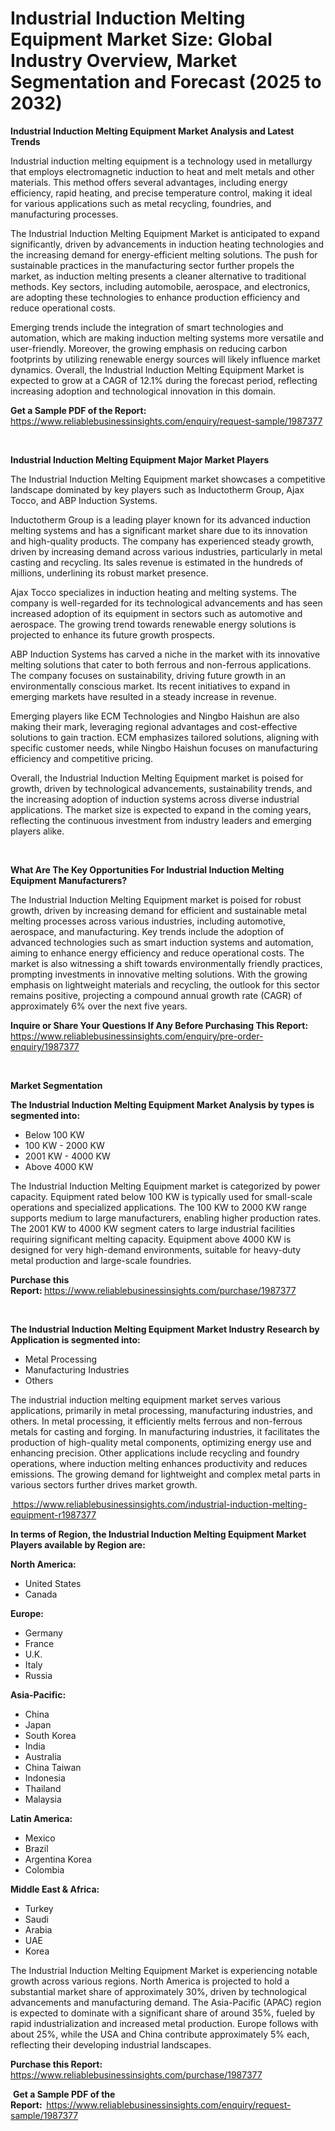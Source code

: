 <p><h1>Industrial Induction Melting Equipment Market Size: Global Industry Overview, Market Segmentation and Forecast (2025 to 2032)</h1></p><p><strong>Industrial Induction Melting Equipment Market Analysis and Latest Trends</strong></p>
<p><p>Industrial induction melting equipment is a technology used in metallurgy that employs electromagnetic induction to heat and melt metals and other materials. This method offers several advantages, including energy efficiency, rapid heating, and precise temperature control, making it ideal for various applications such as metal recycling, foundries, and manufacturing processes.</p><p>The Industrial Induction Melting Equipment Market is anticipated to expand significantly, driven by advancements in induction heating technologies and the increasing demand for energy-efficient melting solutions. The push for sustainable practices in the manufacturing sector further propels the market, as induction melting presents a cleaner alternative to traditional methods. Key sectors, including automobile, aerospace, and electronics, are adopting these technologies to enhance production efficiency and reduce operational costs.</p><p>Emerging trends include the integration of smart technologies and automation, which are making induction melting systems more versatile and user-friendly. Moreover, the growing emphasis on reducing carbon footprints by utilizing renewable energy sources will likely influence market dynamics. Overall, the Industrial Induction Melting Equipment Market is expected to grow at a CAGR of 12.1% during the forecast period, reflecting increasing adoption and technological innovation in this domain.</p></p>
<p><strong>Get a Sample PDF of the Report:&nbsp;</strong> <a href="https://www.reliablebusinessinsights.com/enquiry/request-sample/1987377?utm_campaign=3353&utm_medium=2&utm_source=Github&utm_content=ia&utm_term=12042025&utm_id=industrial-induction-melting-equipment">https://www.reliablebusinessinsights.com/enquiry/request-sample/1987377</a></p>
<p>&nbsp;</p>
<p><strong>Industrial Induction Melting Equipment Major Market Players</strong></p>
<p><p>The Industrial Induction Melting Equipment market showcases a competitive landscape dominated by key players such as Inductotherm Group, Ajax Tocco, and ABP Induction Systems. </p><p>Inductotherm Group is a leading player known for its advanced induction melting systems and has a significant market share due to its innovation and high-quality products. The company has experienced steady growth, driven by increasing demand across various industries, particularly in metal casting and recycling. Its sales revenue is estimated in the hundreds of millions, underlining its robust market presence.</p><p>Ajax Tocco specializes in induction heating and melting systems. The company is well-regarded for its technological advancements and has seen increased adoption of its equipment in sectors such as automotive and aerospace. The growing trend towards renewable energy solutions is projected to enhance its future growth prospects.</p><p>ABP Induction Systems has carved a niche in the market with its innovative melting solutions that cater to both ferrous and non-ferrous applications. The company focuses on sustainability, driving future growth in an environmentally conscious market. Its recent initiatives to expand in emerging markets have resulted in a steady increase in revenue.</p><p>Emerging players like ECM Technologies and Ningbo Haishun are also making their mark, leveraging regional advantages and cost-effective solutions to gain traction. ECM emphasizes tailored solutions, aligning with specific customer needs, while Ningbo Haishun focuses on manufacturing efficiency and competitive pricing.</p><p>Overall, the Industrial Induction Melting Equipment market is poised for growth, driven by technological advancements, sustainability trends, and the increasing adoption of induction systems across diverse industrial applications. The market size is expected to expand in the coming years, reflecting the continuous investment from industry leaders and emerging players alike.</p></p>
<p>&nbsp;</p>
<p><strong>What Are The Key Opportunities For Industrial Induction Melting Equipment Manufacturers?</strong></p>
<p><p>The Industrial Induction Melting Equipment market is poised for robust growth, driven by increasing demand for efficient and sustainable metal melting processes across various industries, including automotive, aerospace, and manufacturing. Key trends include the adoption of advanced technologies such as smart induction systems and automation, aiming to enhance energy efficiency and reduce operational costs. The market is also witnessing a shift towards environmentally friendly practices, prompting investments in innovative melting solutions. With the growing emphasis on lightweight materials and recycling, the outlook for this sector remains positive, projecting a compound annual growth rate (CAGR) of approximately 6% over the next five years.</p></p>
<p><strong>Inquire or Share Your Questions If Any Before Purchasing This Report:</strong> <a href="https://www.reliablebusinessinsights.com/enquiry/pre-order-enquiry/1987377?utm_campaign=3353&utm_medium=2&utm_source=Github&utm_content=ia&utm_term=12042025&utm_id=industrial-induction-melting-equipment">https://www.reliablebusinessinsights.com/enquiry/pre-order-enquiry/1987377</a></p>
<p>&nbsp;</p>
<p><strong>Market Segmentation</strong></p>
<p><strong>The Industrial Induction Melting Equipment Market Analysis by types is segmented into:</strong></p>
<p><ul><li>Below 100 KW</li><li>100 KW - 2000 KW</li><li>2001 KW - 4000 KW</li><li>Above 4000 KW</li></ul></p>
<p><p>The Industrial Induction Melting Equipment market is categorized by power capacity. Equipment rated below 100 KW is typically used for small-scale operations and specialized applications. The 100 KW to 2000 KW range supports medium to large manufacturers, enabling higher production rates. The 2001 KW to 4000 KW segment caters to large industrial facilities requiring significant melting capacity. Equipment above 4000 KW is designed for very high-demand environments, suitable for heavy-duty metal production and large-scale foundries.</p></p>
<p><strong>Purchase this Report:&nbsp;</strong><a href="https://www.reliablebusinessinsights.com/purchase/1987377?utm_campaign=3353&utm_medium=2&utm_source=Github&utm_content=ia&utm_term=12042025&utm_id=industrial-induction-melting-equipment">https://www.reliablebusinessinsights.com/purchase/1987377</a></p>
<p>&nbsp;</p>
<p><strong>The Industrial Induction Melting Equipment Market Industry Research by Application is segmented into:</strong></p>
<p><ul><li>Metal Processing</li><li>Manufacturing Industries</li><li>Others</li></ul></p>
<p><p>The industrial induction melting equipment market serves various applications, primarily in metal processing, manufacturing industries, and others. In metal processing, it efficiently melts ferrous and non-ferrous metals for casting and forging. In manufacturing industries, it facilitates the production of high-quality metal components, optimizing energy use and enhancing precision. Other applications include recycling and foundry operations, where induction melting enhances productivity and reduces emissions. The growing demand for lightweight and complex metal parts in various sectors further drives market growth.</p></p>
<p><a href="https://www.reliablebusinessinsights.com/industrial-induction-melting-equipment-r1987377?utm_campaign=3353&utm_medium=2&utm_source=Github&utm_content=ia&utm_term=12042025&utm_id=industrial-induction-melting-equipment">&nbsp;https://www.reliablebusinessinsights.com/industrial-induction-melting-equipment-r1987377</a></p>
<p><strong>In terms of Region, the Industrial Induction Melting Equipment Market Players available by Region are:</strong></p>
<p>
    <p> <strong> North America: </strong>
        <ul>
            <li>United States</li>
            <li>Canada</li>
        </ul>
        </p> 
    <p> <strong> Europe: </strong>
        <ul>
            <li>Germany</li>
            <li>France</li>
            <li>U.K.</li>
            <li>Italy</li>
            <li>Russia</li>
        </ul>
        </p> 
    <p> <strong> Asia-Pacific: </strong>
        <ul>
            <li>China</li>
            <li>Japan</li>
            <li>South Korea</li>
            <li>India</li>
            <li>Australia</li>
            <li>China Taiwan</li>
            <li>Indonesia</li>
            <li>Thailand</li>
            <li>Malaysia</li>
        </ul>
        </p> 
    <p> <strong> Latin America: </strong>
        <ul>
            <li>Mexico</li>
            <li>Brazil</li>
            <li>Argentina Korea</li>
            <li>Colombia</li>
        </ul>
        </p> 
    <p> <strong> Middle East & Africa: </strong>
        <ul>
            <li>Turkey</li>
            <li>Saudi</li>
            <li>Arabia</li>
            <li>UAE</li>
            <li>Korea</li>
        </ul>
    </p>
    </p>
<p><p>The Industrial Induction Melting Equipment Market is experiencing notable growth across various regions. North America is projected to hold a substantial market share of approximately 30%, driven by technological advancements and manufacturing demand. The Asia-Pacific (APAC) region is expected to dominate with a significant share of around 35%, fueled by rapid industrialization and increased metal production. Europe follows with about 25%, while the USA and China contribute approximately 5% each, reflecting their developing industrial landscapes.</p></p>
<p><strong>Purchase this Report: </strong><a href="https://www.reliablebusinessinsights.com/purchase/1987377?utm_campaign=3353&utm_medium=2&utm_source=Github&utm_content=ia&utm_term=12042025&utm_id=industrial-induction-melting-equipment">https://www.reliablebusinessinsights.com/purchase/1987377</a></p>
<p>&nbsp;<strong>Get a Sample PDF of the Report:&nbsp;&nbsp;</strong><a href="https://www.reliablebusinessinsights.com/enquiry/request-sample/1987377?utm_campaign=3353&utm_medium=2&utm_source=Github&utm_content=ia&utm_term=12042025&utm_id=industrial-induction-melting-equipment">https://www.reliablebusinessinsights.com/enquiry/request-sample/1987377</a></p>
<p><strong></strong></p>
<p><p></p><p></p><p></p></p>